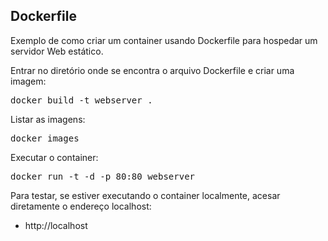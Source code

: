 ## Dockerfile

Exemplo de como criar um container usando Dockerfile para hospedar um servidor Web estático.

Entrar no diretório onde se encontra o arquivo Dockerfile e criar uma imagem:

<pre>
docker build -t webserver .
</pre>

Listar as imagens:

<pre>
docker images
</pre>

Executar o container:

<pre>
docker run -t -d -p 80:80 webserver
</pre>

Para testar, se estiver executando o container localmente, acesar diretamente o endereço localhost:

* http://localhost
